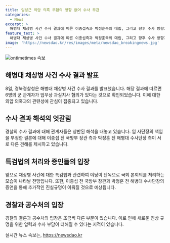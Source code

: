 ```yaml
---
title: 임성근 외압 의혹 무혐의 영향 없어 수사 무관
categories:
  - News
excerpt: >
  해병대 채상병 사건 수사 결과에 따른 이종섭측과 박정훈측의 대립, 그리고 향후 수사 방향과 영향에 관한 뜨거운 갈등 속에서, 경찰과 공수처의 수사 범위와 입장의 차이가 더해져 사건의 복잡성이 증폭되고 있다. 이에 따른 공수처의 부담도 예상된다. 경찰 결론에 따른 수사 종료와 독립된 특검 도입을 요구하는 의견이 대립하며, 추가적인 진상 규명을 위한 압박이 예상된다.
feature_text: >
  해병대 채상병 사건 수사 결과에 따른 이종섭측과 박정훈측의 대립, 그리고 향후 수사 방향과 영향에 관한 뜨거운 갈등 속에서, 경찰과 공수처의 수사 범위와 입장의 차이가 더해져 사건의 복잡성이 증폭되고 있다. 이에 따른 공수처의 부담도 예상된다. 경찰 결론에 따른 수사 종료와 독립된 특검 도입을 요구하는 의견이 대립하며, 추가적인 진상 규명을 위한 압박이 예상된다.
image: 'https://newsdao.kr/res/images/meta/newsdao_breakingnews.jpg'
---
```


<p><img src="https://newsdao.kr/res/images/meta/newsdao_breakingnews.jpg" alt="ontimetimes 속보" /></p>

<h2 data-ke-size="size26">해병대 채상병 사건 수사 결과 발표</h2>

<p data-ke-size="size16">8일, 경북경찰청은 해병대 채상병 사건 수사 결과를 발표했습니다. 해당 결과에 따르면 6명의 군 관계자가 업무상 과실치사 혐의가 있다는 것으로 확인되었습니다. 이에 대한 외압 의혹과의 관련성에 관심이 집중되고 있습니다.</p>

<h2 data-ke-size="size26">수사 결과 해석의 엇갈림</h2>

<p data-ke-size="size16">경찰의 수사 결과에 대해 관계자들은 상반된 해석을 내놓고 있습니다. 임 사단장의 책임을 부정한 결론에 대해 이종섭 전 국방부 장관 측과 박정훈 전 해병대 수사단장 측이 서로 다른 견해를 제시하고 있습니다.</p>

<h2 data-ke-size="size26">특검법의 처리와 증인들의 입장</h2>

<p data-ke-size="size16">앞으로 채상병 사건에 대한 특검법과 관련하여 야당이 단독으로 국회 본회의를 처리하는 모습이 나타날 전망입니다. 또한, 이종섭 전 국방부 장관과 박정훈 전 해병대 수사단장의 증언을 통해 추가적인 진실규명이 이뤄질 것으로 예상됩니다.</p>

<h2 data-ke-size="size26">경찰과 공수처의 입장</h2>

<p data-ke-size="size16">경찰의 결론과 공수처의 입장은 조금씩 다른 부분이 있습니다. 이로 인해 새로운 진상 규명을 위한 압력과 수사 부담이 더해질 수 있다는 지적이 있습니다.</p>
실시간 뉴스 속보는, <a href="https://newsdao.kr" rel="dofollow">https://newsdao.kr</a>


